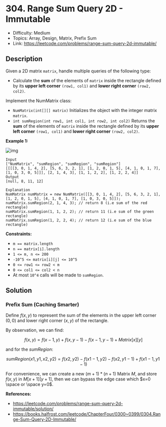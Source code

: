 # 304. Range Sum Query 2D - Immutable

- Difficulty: Medium
- Topics: Array, Design, Matrix, Prefix Sum
- Link: https://leetcode.com/problems/range-sum-query-2d-immutable/

## Description

Given a 2D matrix `matrix`, handle multiple queries of the following type:

- Calculate the **sum** of the elements of `matrix` inside the rectangle defined by its **upper left corner** `(row1, col1)` and **lower right corner** `(row2, col2)`.

Implement the NumMatrix class:

- `NumMatrix(int[][] matrix)` Initializes the object with the integer matrix `matrix`.
- `int sumRegion(int row1, int col1, int row2, int col2)` Returns the **sum** of the elements of `matrix` inside the rectangle defined by its **upper left corner** `(row1, col1)` and **lower right corner** `(row2, col2)`.

**Example 1:**

![img](https://assets.leetcode.com/uploads/2021/03/14/sum-grid.jpg)

```
Input
["NumMatrix", "sumRegion", "sumRegion", "sumRegion"]
[[[[3, 0, 1, 4, 2], [5, 6, 3, 2, 1], [1, 2, 0, 1, 5], [4, 1, 0, 1, 7], [1, 0, 3, 0, 5]]], [2, 1, 4, 3], [1, 1, 2, 2], [1, 2, 2, 4]]
Output
[null, 8, 11, 12]

Explanation
NumMatrix numMatrix = new NumMatrix([[3, 0, 1, 4, 2], [5, 6, 3, 2, 1], [1, 2, 0, 1, 5], [4, 1, 0, 1, 7], [1, 0, 3, 0, 5]]);
numMatrix.sumRegion(2, 1, 4, 3); // return 8 (i.e sum of the red rectangle)
numMatrix.sumRegion(1, 1, 2, 2); // return 11 (i.e sum of the green rectangle)
numMatrix.sumRegion(1, 2, 2, 4); // return 12 (i.e sum of the blue rectangle)
```

**Constraints:**

- `m == matrix.length`
- `n == matrix[i].length`
- `1 <= m, n <= 200`
- `-10^5 <= matrix[i][j] <= 10^5`
- `0 <= row1 <= row2 < m`
- `0 <= col1 <= col2 < n`
- At most `10^4` calls will be made to `sumRegion`.

## Solution

### Prefix Sum (Caching Smarter)

Define $f(x,y)$ to represent the sum of the elements in the upper left corner $(0,0)$ and lower right corner $(x,y)$ of the rectangle.

By observation, we can find:

$$
f(x, y) = f(x-1, y) + f(x, y-1) - f(x-1, y-1) + Matrix[x][y]
$$

and for the $sumRegion$:

$$
sumRegion(x1, y1, x2, y2) = f(x2, y2) - f(x1 - 1, y2) - f(x2, y1 - 1) + f(x1 - 1, y1 - 1)
$$

For convenience, we can create a new $(m+1) * (n+1)$ Matrix $M$, and store $f(x, y)$ in $M[x+1][y+1]$, then we can bypass the edge case which $x=0 \space or \space y=0$.

**References:**

- https://leetcode.com/problems/range-sum-query-2d-immutable/solution/
- https://books.halfrost.com/leetcode/ChapterFour/0300~0399/0304.Range-Sum-Query-2D-Immutable/
